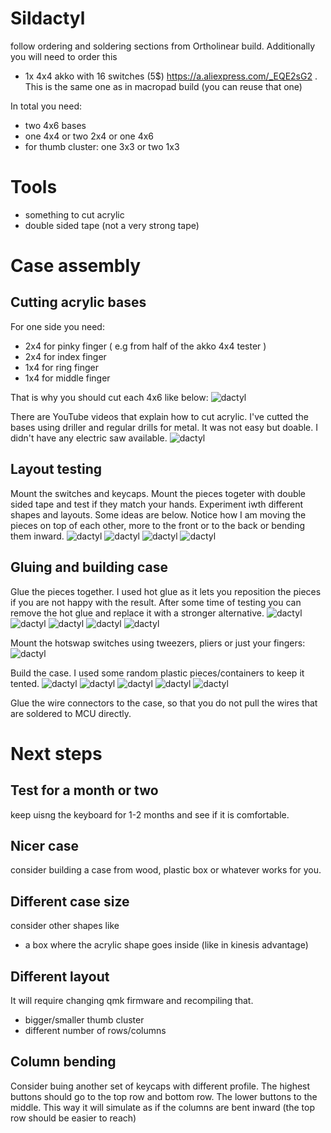 # Sildactyl
follow ordering and soldering sections from Ortholinear build. Additionally you will need to order this
- 1x 4x4 akko with 16 switches (5$) https://a.aliexpress.com/_EQE2sG2 . This is the same one as in macropad build (you can reuse that one)
  
In total you need:
- two 4x6 bases
- one 4x4 or two 2x4 or one 4x6
- for thumb cluster: one 3x3 or two 1x3

# Tools
- something to cut acrylic
- double sided tape (not a very strong tape)

# Case assembly
## Cutting acrylic bases
For one side you need:
- 2x4 for pinky finger ( e.g from half of the akko 4x4 tester )
- 2x4 for index finger
- 1x4 for ring finger
- 1x4 for middle finger

That is why you should cut each 4x6 like below:
![dactyl](../img/3_50.jpg)

There are YouTube videos that explain how to cut acrylic.
I've cutted the bases using driller and regular drills for metal. It was not easy but doable. I didn't have any electric saw available.
![dactyl](../img/3_51.jpg)

## Layout testing
Mount the switches and keycaps. Mount the pieces togeter with double sided tape and test if they match your hands. Experiment iwth different shapes and layouts. Some ideas are below. Notice how I am moving the pieces on top of each other, more to the front or to the back or bending them inward.
![dactyl](../img/3_52.jpg)
![dactyl](../img/3_53.jpg)
![dactyl](../img/3_54.jpg)
![dactyl](../img/3_55.jpg)

## Gluing and building case
Glue the pieces together. I used hot glue as it lets you reposition the pieces if you are not happy with the result. After some time of testing you can remove the hot glue and replace it with a stronger alternative.
![dactyl](../img/3_56.jpg)
![dactyl](../img/3_57.jpg)
![dactyl](../img/3_58.jpg)
![dactyl](../img/3_59.jpg)
![dactyl](../img/3_60.jpg)

Mount the hotswap switches using tweezers, pliers or just your fingers:
![dactyl](../img/3_61.jpg)

Build the case. I used some random plastic pieces/containers to keep it tented.
![dactyl](../img/3_70.jpg)
![dactyl](../img/3_71.jpg)
![dactyl](../img/3_72.jpg)
![dactyl](../img/3_73.jpg)
![dactyl](../img/3_74.jpg)

Glue the wire connectors to the case, so that you do not pull the wires that are soldered to MCU directly.

# Next steps
## Test for a month or two
keep uisng the keyboard for 1-2 months and see if it is comfortable.

## Nicer case
consider building a case from wood, plastic box or whatever works for you.

## Different case size
consider other shapes like
- a box where the acrylic shape goes inside (like in kinesis advantage)

## Different layout 
It will require changing qmk firmware and recompiling that.
- bigger/smaller thumb cluster
- different number of rows/columns


## Column bending
Consider buing another set of keycaps with different profile. The highest buttons should go to the top row and bottom row. The lower buttons to the middle. This way it will simulate as if the columns are bent inward (the top row should be easier to reach)
